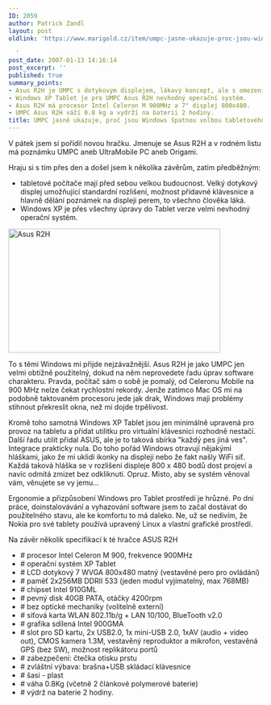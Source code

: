 ```yaml
---
ID: 2059
author: Patrick Zandl
layout: post
oldlink: 'https://www.marigold.cz/item/umpc-jasne-ukazuje-proc-jsou-windows-spatnou-volbou-tabletoveho-sveta

  '
post_date: 2007-01-13 14:16:14
post_excerpt: ''
published: true
summary_points:
- Asus R2H je UMPC s dotykovým displejem, lákavý koncept, ale s omezeními.
- Windows XP Tablet je pro UMPC Asus R2H nevhodný operační systém.
- Asus R2H má procesor Intel Celeron M 900MHz a 7" displej 800x480.
- UMPC Asus R2H váží 0.8 kg a vydrží na baterii 2 hodiny.
title: UMPC jasně ukazuje, proč jsou Windows špatnou volbou tabletového světa
---
```


<texy>V pátek jsem si pořídil novou hračku. Jmenuje se Asus R2H a v rodném listu má poznámku UMPC aneb UltraMobile PC aneb Origami.

Hraju si s tím přes den a došel jsem k několika závěrům, zatím předběžným:

   <ul>
 <li>tabletové počítače mají před sebou velkou budoucnost. Velký dotykový displej umožňující standardní rozlišení, možnost přídavné klávesnice a hlavně dělání poznámek na displeji perem, to všechno člověka láká.</li>

<li>Windows XP je přes všechny úpravy do Tablet verze velmi nevhodný operační systém.</li></ul>




<img src="http://www.marigold.cz/wp-content/asusR2H.jpg" width="420" height="246" alt="Asus R2H" title="Asus R2H" />

<!--more-->

To s těmi Windows mi přijde nejzávažnější. Asus R2H je jako UMPC jen velmi obtížně použitelný, dokud na něm neprovedete řadu úprav software charakteru. Pravda, počítač sám o sobě je pomalý, od Celeronu Mobile na 900 MHz nelze čekat rychlostní rekordy. Jenže zatímco Mac OS mi na podobně taktovaném procesoru jede jak drak, Windows maji problémy stihnout překreslit okna, než mi dojde trpělivost.

Kromě toho samotná Windows XP Tablet jsou jen minimálně upravená pro provoz na tabletu a přidat utilitku pro virtuální klávesnici rozhodně nestačí. Další řadu utilit přidal ASUS, ale je to taková sbírka  "každý pes jiná ves". Integrace prakticky nula. Do toho pořád Windows otravují nějakými hláškami, jako že mi uklidí ikonky na displeji nebo že fakt našly WiFi síť. Každá taková hláška se v rozlišení displeje 800 x 480 bodů dost projeví a navíc odmítá zmizet bez odkliknutí. Opruz. Misto, aby se systém věnoval vám, věnujete se vy jemu...

Ergonomie a přizpůsobení Windows pro Tablet prostředí je hrůzné. Po dni práce, doinstalovávání a vyhazování software jsem to začal dostávat do použitelného stavu, ale ke komfortu to má daleko. Ne, už se nedivím, že Nokia pro své tablety  používá upravený Linux a vlastní grafické prostředí.

Na závěr několik specifikací k té hračce ASUS R2H

<ul>
<li># procesor Intel Celeron M 900, frekvence 900MHz</li><li>
# operační systém XP Tablet</li><li>
# LCD dotykový 7 WVGA 800x480 matný (vestavěné pero pro ovládání)</li><li>
# paměť 2x256MB DDRII 533 (jeden modul vyjímatelný, max 768MB)</li><li>
# chipset Intel 910GML</li><li>
# pevný disk 40GB PATA, otáčky 4200rpm</li><li>
# bez optické mechaniky (volitelně externí)</li><li>
# síťová karta WLAN 802.11b/g + LAN 10/100, BlueTooth v2.0</li><li>
# grafika sdílená Intel 900GMA</li><li>
# slot pro SD kartu, 2x USB2.0, 1x mini-USB 2.0, 1xAV (audio + video out), CMOS kamera 1.3M, vestavěný reproduktor a mikrofon, vestavěná GPS (bez SW), možnost replikátoru portů</li><li>
# zabezpečení: čtečka otisku prstu</li><li>
# zvláštní výbava: brašna+USB skládací klávesnice</li><li>
# šasi - plast</li><li>
# váha 0.8Kg (včetně 2 článkové polymerové baterie)</li><li>
# výdrž na baterie 2 hodiny.</li>

</ul>